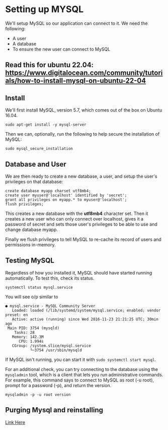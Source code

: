 # Setting up MYSQL
We'll setup MySQL so our application can connect to it. We need the following:
* A user
* A database
* To ensure the new user can connect to MySQL

## Read this for ubuntu 22.04: https://www.digitalocean.com/community/tutorials/how-to-install-mysql-on-ubuntu-22-04

## Install
We'll first install MySQL, version 5.7, which comes out of the box on Ubuntu 16.04.
```shell
sudo apt-get install -y mysql-server 
```
Then we can, optionally, run the following to help secure the installation of MySQL:
```shell
sudo mysql_secure_installation
```

## Database and User
We are then ready to create a new database, a user, and setup the user's privileges on that database:
```shell
create database myapp charset utf8mb4;
create user myuser@'localhost' identified by 'secret';
grant all privileges on myapp.* to myuser@'localhost';
flush privileges;
```
This creates a new database with the **utf8mb4** character set. Then it creates a new user who can only connect over localhost, gives it a password of secret and sets those user's privileges to be able to use and change database myapp.

Finally we flush privileges to tell MySQL to re-cache its record of users and permissions in-memory.

## Testing MySQL
Regardless of how you installed it, MySQL should have started running automatically. To test this, check its status.

```shell
systemctl status mysql.service
```
You will see o/p similar to 

```shell
● mysql.service - MySQL Community Server
   Loaded: loaded (/lib/systemd/system/mysql.service; enabled; vendor preset: en
   Active: active (running) since Wed 2016-11-23 21:21:25 UTC; 30min ago
 Main PID: 3754 (mysqld)
    Tasks: 28
   Memory: 142.3M
      CPU: 1.994s
   CGroup: /system.slice/mysql.service
           └─3754 /usr/sbin/mysqld
 ```

 If MySQL isn't running, you can start it with `sudo systemctl start mysql`.

 For an additional check, you can try connecting to the database using the `mysqladmin` tool, which is a client that lets you run administrative commands. For example, this command says to connect to MySQL as root (-u root), prompt for a password (-p), and return the version.

```shell
mysqladmin -p -u root version
```
## Purging Mysql and reinstalling
[Link Here](https://medium.com/@alef.duarte/cant-connect-to-local-mysql-server-through-socket-var-run-mysqld-mysqld-sock-155d580f3a06)
